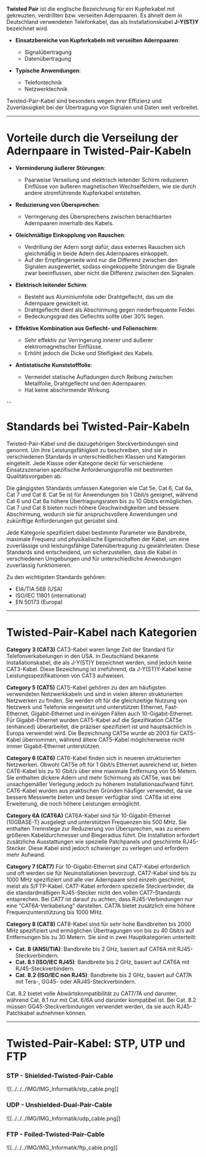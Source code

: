 **Twisted Pair** ist die englische Bezeichnung für ein Kupferkabel mit gekreuzten, verdrillten bzw. verseilten Adernpaaren. Es ähnelt dem in Deutschland verwendeten Telefonkabel, das als Installationskabel **J-Y(ST)Y** bezeichnet wird.

- **Einsatzbereiche von Kupferkabeln mit verseilten Adernpaaren**:
  - Signalübertragung
  - Datenübertragung

- **Typische Anwendungen**:
  - Telefontechnik
  - Netzwerktechnik

Twisted-Pair-Kabel sind besonders wegen ihrer Effizienz und Zuverlässigkeit bei der Übertragung von Signalen und Daten weit verbreitet.

---
# Vorteile durch die Verseilung der Adernpaare in Twisted-Pair-Kabeln

- **Verminderung äußerer Störungen**:
  - Paarweise Verseilung und elektrisch leitender Schirm reduzieren Einflüsse von äußeren magnetischen Wechselfeldern, wie sie durch andere stromführende Kupferkabel entstehen.

- **Reduzierung von Übersprechen**:
  - Verringerung des Übersprechens zwischen benachbarten Adernpaaren innerhalb des Kabels.

- **Gleichmäßige Einkopplung von Rauschen**:
  - Verdrillung der Adern sorgt dafür, dass externes Rauschen sich gleichmäßig in beide Adern des Adernpaares einkoppelt.
  - Auf der Empfängerseite wird nur die Differenz zwischen den Signalen ausgewertet, sodass eingekoppelte Störungen die Signale zwar beeinflussen, aber nicht die Differenz zwischen den Signalen.

- **Elektrisch leitender Schirm**:
  - Besteht aus Aluminiumfolie oder Drahtgeflecht, das um die Adernpaare gewickelt ist.
  - Drahtgeflecht dient als Abschirmung gegen niederfrequente Felder.
  - Bedeckungsgrad des Geflechts sollte über 30% liegen.

- **Effektive Kombination aus Geflecht- und Folienschirm**:
  - Sehr effektiv zur Verringerung innerer und äußerer elektromagnetischer Einflüsse.
  - Erhöht jedoch die Dicke und Steifigkeit des Kabels.

- **Antistatische Kunststofffolie**:
  - Vermeidet statische Aufladungen durch Reibung zwischen Metallfolie, Drahtgeflecht und den Adernpaaren.
  - Hat keine abschirmende Wirkung.

--
# Standards bei Twisted-Pair-Kabeln
Twisted-Pair-Kabel und die dazugehörigen Steckverbindungen sind genormt. Um ihre Leistungsfähigkeit zu beschreiben, sind sie in verschiedenen Standards in unterschiedlichen Klassen und Kategorien eingeteilt. Jede Klasse oder Kategorie deckt für verschiedene Einsatzszenarien spezifische Anforderungsprofile mit bestimmten Qualitätsvorgaben ab.

Die gängigsten Standards umfassen Kategorien wie Cat 5e, Cat 6, Cat 6a, Cat 7 und Cat 8. Cat 5e ist für Anwendungen bis 1 Gbit/s geeignet, während Cat 6 und Cat 6a höhere Übertragungsraten bis zu 10 Gbit/s ermöglichen. Cat 7 und Cat 8 bieten noch höhere Geschwindigkeiten und bessere Abschirmung, wodurch sie für anspruchsvollere Anwendungen und zukünftige Anforderungen gut gerüstet sind.

Jede Kategorie spezifiziert dabei bestimmte Parameter wie Bandbreite, maximale Frequenz und physikalische Eigenschaften der Kabel, um eine zuverlässige und leistungsfähige Datenübertragung zu gewährleisten. Diese Standards sind entscheidend, um sicherzustellen, dass die Kabel in verschiedenen Umgebungen und für unterschiedliche Anwendungen zuverlässig funktionieren.

Zu den wichtigsten Standards gehören: 

- EIA/TIA 568 (USA)
- ISO/IEC 11801 (international)
- EN 50173 (Europa)

---
# Twisted-Pair-Kabel nach Kategorien

**Category 3 (CAT3)**
CAT3-Kabel waren lange Zeit der Standard für Telefonverkabelungen in den USA. In Deutschland bekannte Installationskabel, die als J-Y(ST)Y bezeichnet werden, sind jedoch keine CAT3-Kabel. Diese Bezeichnung ist irreführend, da J-Y(ST)Y-Kabel keine Leistungsspezifikationen von CAT3 aufweisen.

**Category 5 (CAT5)**
CAT5-Kabel gehören zu den am häufigsten verwendeten Netzwerkkabeln und sind in vielen älteren strukturierten Netzwerken zu finden. Sie werden oft für die gleichzeitige Nutzung von Netzwerk und Telefonie eingesetzt und unterstützen Ethernet, Fast-Ethernet, Gigabit-Ethernet und in einigen Fällen auch 10-Gigabit-Ethernet. Für Gigabit-Ethernet wurden CAT5-Kabel auf die Spezifikation CAT5e (enhanced) überarbeitet, die präziser spezifiziert ist und hauptsächlich in Europa verwendet wird. Die Bezeichnung CAT5e wurde ab 2003 für CAT5-Kabel übernommen, während ältere CAT5-Kabel möglicherweise nicht immer Gigabit-Ethernet unterstützen.

**Category 6 (CAT6)**
CAT6-Kabel finden sich in neueren strukturierten Netzwerken. Obwohl CAT5e oft für 1 Gbit/s Ethernet ausreichend ist, bieten CAT6-Kabel bis zu 10 Gbit/s über eine maximale Entfernung von 55 Metern. Sie enthalten dickere Adern und mehr Schirmung als CAT5e, was bei unsachgemäßer Verlegung jedoch zu höherem Installationsaufwand führt. CAT6-Kabel wurden aus praktischen Gründen häufiger verwendet, da sie bessere Messwerte bieten und besser verfügbar sind. CAT6a ist eine Erweiterung, die noch höhere Leistungen ermöglicht.

**Category 6A (CAT6A)**
CAT6A-Kabel sind für 10-Gigabit-Ethernet (10GBASE-T) ausgelegt und unterstützen Frequenzen bis 500 MHz. Sie enthalten Trennstege zur Reduzierung von Übersprechen, was zu einem größeren Kabeldurchmesser und Biegeradius führt. Die Installation erfordert zusätzliche Ausstattungen wie spezielle Patchpanels und geschirmte RJ45-Stecker. Diese Kabel sind jedoch schwieriger zu verlegen und erfordern mehr Aufwand.

**Category 7 (CAT7)**
Für 10-Gigabit-Ethernet sind CAT7-Kabel erforderlich und oft werden sie für Neuinstallationen bevorzugt. CAT7-Kabel sind bis zu 1000 MHz spezifiziert und alle vier Adernpaare sind einzeln geschirmt, meist als S/FTP-Kabel. CAT7-Kabel erfordern spezielle Steckverbinder, da die standardmäßigen RJ45-Stecker nicht den vollen CAT7-Standards entsprechen. Bei CAT7 ist darauf zu achten, dass RJ45-Verbindungen nur eine "CAT6A-Verkabelung" darstellen. CAT7A bietet zusätzlich eine höhere Frequenzunterstützung bis 1000 MHz.

**Category 8 (CAT8)**
CAT8-Kabel sind für sehr hohe Bandbreiten bis 2000 MHz spezifiziert und ermöglichen Übertragungen von bis zu 40 Gbit/s auf Entfernungen bis zu 30 Metern. Sie sind in zwei Hauptkategorien unterteilt:
- **Cat. 8 (ANSI/TIA)**: Bandbreite bis 2 GHz, basiert auf CAT6A mit RJ45-Steckverbindern.
- **Cat. 8.1 (ISO/IEC RJ45)**: Bandbreite bis 2 GHz, basiert auf CAT6A mit RJ45-Steckverbindern.
- **Cat. 8.2 (ISO/IEC non RJ45)**: Bandbreite bis 2 GHz, basiert auf CAT7A mit Tera-, GG45- oder ARJ45-Steckverbindern.

Cat. 8.2 bietet volle Abwärtskompatibilität zu CAT7/7A und darunter, während Cat. 8.1 nur mit Cat. 6/6A und darunter kompatibel ist. Bei Cat. 8.2 müssen GG45-Steckverbindungen verwendet werden, da sie auch RJ45-Patchkabel aufnehmen können.

---

# Twisted-Pair-Kabel: STP, UTP und FTP 
### STP - Shielded-Twisted-Pair-Cable
![[../../../IMG/IMG_Informatik/stp_cable.png]]

### UDP - Unshielded-Dual-Pair-Cable
![[../../../IMG/IMG_Informatik/udp_cable.png]]

### FTP - Foiled-Twisted-Pair-Cable
![[../../../IMG/IMG_Informatik/ftp_cable.png]]
